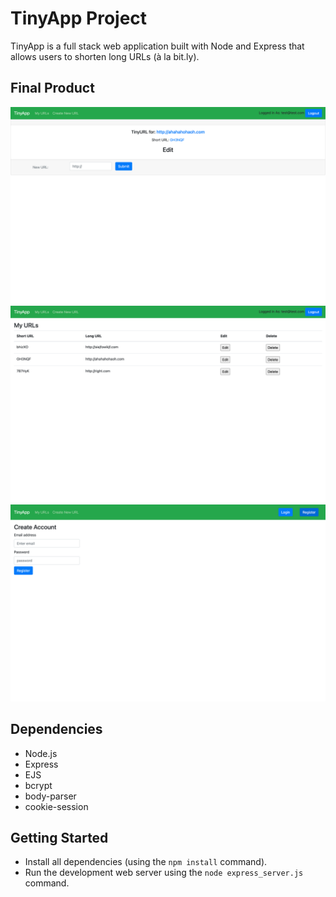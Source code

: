 # TinyApp Project

TinyApp is a full stack web application built with Node and Express that allows users to shorten long URLs (à la bit.ly).

## Final Product

!["screenshot description"](https://github.com/ksm5611/tinyapp/blob/master/docs/urlsEdit-page.png?raw=true)
!["screenshot description"](https://github.com/ksm5611/tinyapp/blob/master/docs/urlsNewurl-page.png?raw=true)
!["screenshot description"](https://github.com/ksm5611/tinyapp/blob/master/docs/urlsRegister-page.png?raw=true)

## Dependencies

- Node.js
- Express
- EJS
- bcrypt
- body-parser
- cookie-session

## Getting Started

- Install all dependencies (using the `npm install` command).
- Run the development web server using the `node express_server.js` command.